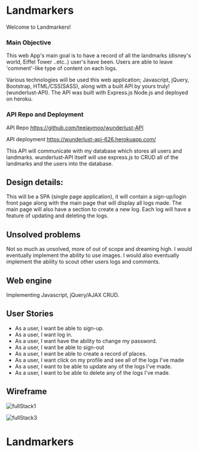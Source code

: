 # Landmarkers

Welcome to Landmarkers!


### Main Objective

This web App's main goal is to have a record of all the landmarks (disney's world, Eiffel Tower ..etc..) user's have been. Users are able to leave 'comment'-like type of content on each logs.


Various technologies will be used this web application; Javascript, jQuery, Bootstrap, HTML/CSS(SASS), along with a built API by yours truly! (wunderlust-API). The API was built with Express.js Node.js and deployed on heroku.

### API Repo and Deployment

API Repo
https://github.com/teejaymoo/wunderlust-API

API deployment
https://wunderlust-api-626.herokuapp.com/

This API will communicate with my database which stores all users and landmarks.
wunderlust-API itself will use express.js to CRUD all of the landmarks and the users
into the database.


## Design details:
This will be a SPA (single page application), it will contain a sign-up/login front page along with the main page that will display all logs made. The main page will also have a section to create a new log. Each log will have a feature of updating and deleting the logs.

## Unsolved problems

Not so much as unsolved, more of out of scope and dreaming high.
I would eventually implement the ability to use images.
I would also eventually implement the ability to scout other users logs and comments.



## Web engine

Implementing Javascript, jQuery/AJAX CRUD.

## User Stories
* As a user, I want be able to sign-up.
* As a user, I want log in.
* As a user, I want have the ability to change my password.
* As a user, I want be able to sign-out
* As a user, I want be able to create a record of places.
* As a user, I want click on my profile and see all of the logs I've made
* As a user, I want to be able to update any of the logs I've made.
* As a user, I want to be able to delete any of the logs I've made.


## Wireframe

![fullStack1](https://media.git.generalassemb.ly/user/33542/files/bf015500-7cc1-11eb-94e2-e809a53be7db)


![fullStack3](https://media.git.generalassemb.ly/user/33542/files/d6404280-7cc1-11eb-8584-74d87b2236c0)



# Landmarkers
